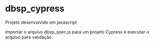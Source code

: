 # dbsp_cypress

Projeto desenvolvido em javascript

Importar o arquivo dbsp_spec.js para um projeto Cypress e executar o arquivo para validação. 

